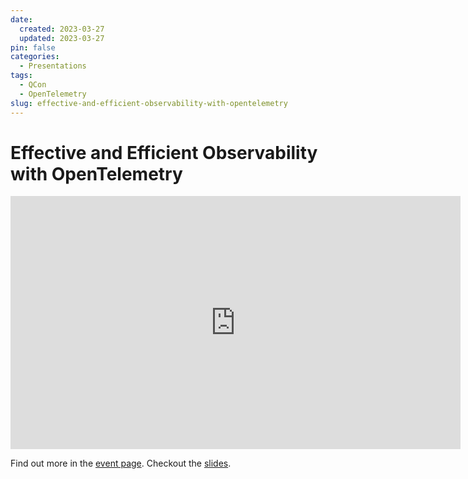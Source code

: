 ```yaml
---
date:
  created: 2023-03-27
  updated: 2023-03-27
pin: false
categories:
  - Presentations
tags:
  - QCon
  - OpenTelemetry
slug: effective-and-efficient-observability-with-opentelemetry
---
```


# Effective and Efficient Observability with OpenTelemetry

<iframe width="720" height="405" src="https://www.youtube.com/embed/kh_IZlSj8DU" title="Effective and Efficient Observability with OpenTelemetry" frameborder="0" allow="accelerometer; autoplay; clipboard-write; encrypted-media; gyroscope; picture-in-picture; web-share" referrerpolicy="strict-origin-when-cross-origin" allowfullscreen></iframe>

Find out more in the [event page](https://www.infoq.com/presentations/opentelemetry-observability/). Checkout the
[slides](../../assets/presentations/2023-03-27_qcon_london_opentelemetry.pdf).